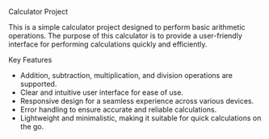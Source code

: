 Calculator Project

This is a simple calculator project designed to perform basic arithmetic operations. The purpose of this calculator is to provide a user-friendly interface for performing calculations quickly and efficiently.

Key Features

* Addition, subtraction, multiplication, and division operations are supported.
* Clear and intuitive user interface for ease of use.
* Responsive design for a seamless experience across various devices.
* Error handling to ensure accurate and reliable calculations.
* Lightweight and minimalistic, making it suitable for quick calculations on the go.
